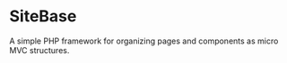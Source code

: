 SiteBase
========

A simple PHP framework for organizing pages and components as micro MVC structures.